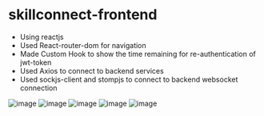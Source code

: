 # skillconnect-frontend
- Using reactjs
- Used React-router-dom for navigation
- Made Custom Hook to show the time remaining for re-authentication of jwt-token
- Used Axios to connect to backend services
- Used sockjs-client and stompjs to connect to backend websocket connection


![image](https://github.com/rajsingharia/skillconnect-frontend/assets/67454147/ed2fac07-ff9e-40be-a039-be3afe37cca5)
![image](https://github.com/rajsingharia/skillconnect-frontend/assets/67454147/956e31b9-f6d6-49e7-9fb8-76dbf15e83f2)
![image](https://github.com/rajsingharia/skillconnect-frontend/assets/67454147/37aec029-b4b9-467f-8155-9071a833e586)
![image](https://github.com/rajsingharia/skillconnect-frontend/assets/67454147/2e4eb9ee-164b-4b4a-a592-fa6adf839c3f)
![image](https://github.com/rajsingharia/skillconnect-frontend/assets/67454147/956915e6-b13a-410c-919e-fef6332c2bde)



